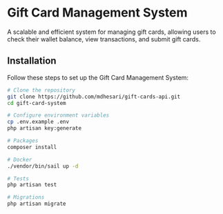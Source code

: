 # Gift Card Management System

A scalable and efficient system for managing gift cards, allowing users to check their wallet balance, view transactions, and submit gift cards.

## Installation

Follow these steps to set up the Gift Card Management System:

```zsh
# Clone the repository
git clone https://github.com/mdhesari/gift-cards-api.git
cd gift-card-system

# Configure environment variables
cp .env.example .env
php artisan key:generate

# Packages
composer install

# Docker
./vendor/bin/sail up -d

# Tests
php artisan test

# Migrations
php artisan migrate
```
